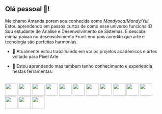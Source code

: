 ## Olá pessoal 👋! 

Me chamo Amanda,porem sou conhecida como *Mandyoca/Mandy/Yui*.
Estou aprendendo em passos curtos de como esse universo funciona :D
Sou estudante de Analise e Desenvolvimento de Sistemas.
E descobri minha paixao no desenvolvimento Front-end pois acredito que arte e tecnologia são perfeitas harmonias.

- 🔭 Atualmente estou trabalhando em varios projetos acadêmicos e artes voltado para Pixel Arte

- 🔭 Estou aprendendo mas tambem tenho conhecimento e experiencia nestas ferramentas:
<div style="display: inline_block"><br>
<img src="https://cdn.jsdelivr.net/gh/devicons/devicon/icons/html5/html5-plain-wordmark.svg" width="40" height="40"/>            
<img src="https://cdn.jsdelivr.net/gh/devicons/devicon/icons/css3/css3-plain-wordmark.svg" width="40" height="40"/>         
<img src="https://cdn.jsdelivr.net/gh/devicons/devicon/icons/javascript/javascript-plain.svg" width="40" height="40"/>            
<img src="https://cdn.jsdelivr.net/gh/devicons/devicon/icons/bootstrap/bootstrap-plain-wordmark.svg" width="40" height="40" />           
<img src="https://cdn.jsdelivr.net/gh/devicons/devicon/icons/tailwindcss/tailwindcss-plain.svg" width="40" height="40" />        
<img src="https://cdn.jsdelivr.net/gh/devicons/devicon/icons/mysql/mysql-plain-wordmark.svg" width="40" height="40" />             
<img src="https://cdn.jsdelivr.net/gh/devicons/devicon/icons/git/git-plain-wordmark.svg" width="40" height="40"/>          
<img src="https://cdn.jsdelivr.net/gh/devicons/devicon/icons/photoshop/photoshop-line.svg"  width="40" height="40"/>            
<img src="https://cdn.jsdelivr.net/gh/devicons/devicon/icons/illustrator/illustrator-plain.svg"  width="40" height="40"/>
<img src="https://cdn.jsdelivr.net/gh/devicons/devicon/icons/figma/figma-original.svg" width="40" height="40"/>     
<img src="https://cdn.jsdelivr.net/gh/devicons/devicon/icons/linux/linux-original.svg" width="40" height="40"/>
<img src="https://cdn.jsdelivr.net/gh/devicons/devicon/icons/vscode/vscode-original.svg" width="40" height="40"/>
<img src="https://cdn.jsdelivr.net/gh/devicons/devicon/icons/github/github-original.svg" width="40" height="40"/>
<img src="https://cdn.jsdelivr.net/gh/devicons/devicon/icons/docker/docker-plain-wordmark.svg"  width="40" height="40"/>                  
</div>
        


